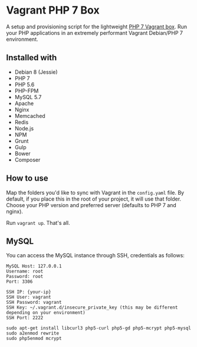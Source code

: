 # Vagrant PHP 7 Box
A setup and provisioning script for the lightweight [PHP 7 Vagrant box](https://atlas.hashicorp.com/ncaro/boxes/php7-debian8-apache-nginx-mysql/). Run your PHP applications in an extremely performant Vagrant Debian/PHP 7 environment.

## Installed with
- Debian 8 (Jessie)
- PHP 7
- PHP 5.6
- PHP-FPM
- MySQL 5.7
- Apache
- Nginx
- Memcached
- Redis
- Node.js
- NPM
- Grunt
- Gulp
- Bower
- Composer

## How to use
Map the folders you'd like to sync with Vagrant in the `config.yaml` file. By default, if you place this in the root of your project, it will use that folder. Choose your PHP version and preferred server (defaults to PHP 7 and nginx).

Run `vagrant up`. That's all.

## MySQL
You can access the MySQL instance through SSH, credentials as follows:

```
MySQL Host: 127.0.0.1
Username: root
Password: root
Port: 3306

SSH IP: {your-ip}
SSH User: vagrant
SSH Password: vagrant
SSH Key: ~/.vagrant.d/insecure_private_key (this may be different depending on your environment)
SSH Port: 2222
```

```
sudo apt-get install libcurl3 php5-curl php5-gd php5-mcrypt php5-mysql
sudo a2enmod rewrite
sudo php5enmod mcrypt
```
